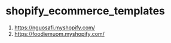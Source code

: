 # shopify_ecommerce_templates

1. https://nguosafi.myshopify.com/
2. https://foodiemuom.myshopify.com/

